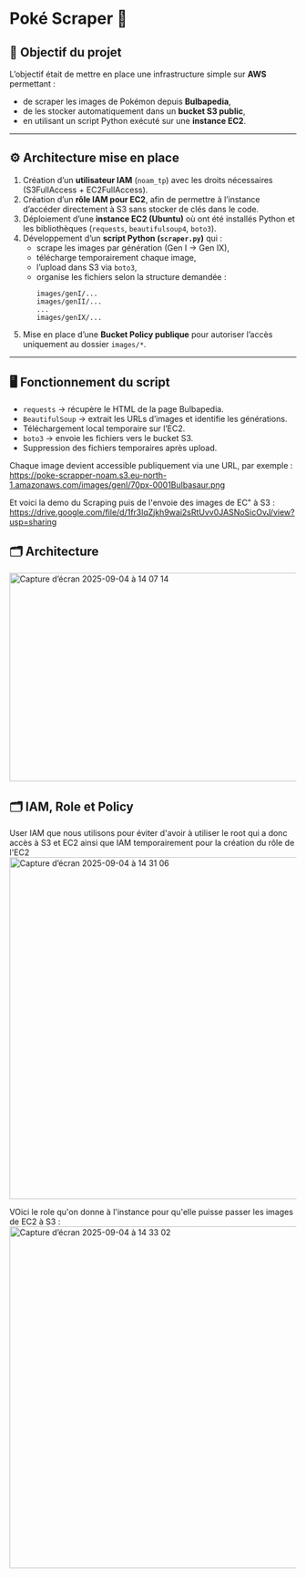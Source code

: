 # Poké Scraper 🐍

## 🎯 Objectif du projet
L’objectif était de mettre en place une infrastructure simple sur **AWS** permettant :
- de scraper les images de Pokémon depuis **Bulbapedia**,
- de les stocker automatiquement dans un **bucket S3 public**,
- en utilisant un script Python exécuté sur une **instance EC2**.

---

## ⚙️ Architecture mise en place
1. Création d’un **utilisateur IAM** (`noam_tp`) avec les droits nécessaires (S3FullAccess + EC2FullAccess).
2. Création d’un **rôle IAM pour EC2**, afin de permettre à l’instance d’accéder directement à S3 sans stocker de clés dans le code.
3. Déploiement d’une **instance EC2 (Ubuntu)** où ont été installés Python et les bibliothèques (`requests`, `beautifulsoup4`, `boto3`).
4. Développement d’un **script Python (`scraper.py`)** qui :
   - scrape les images par génération (Gen I → Gen IX),
   - télécharge temporairement chaque image,
   - l’upload dans S3 via `boto3`,
   - organise les fichiers selon la structure demandée :
     ```
     images/genI/...
     images/genII/...
     ...
     images/genIX/...
     ```
5. Mise en place d’une **Bucket Policy publique** pour autoriser l’accès uniquement au dossier `images/*`.

---

## 🖥️ Fonctionnement du script
- `requests` → récupère le HTML de la page Bulbapedia.  
- `BeautifulSoup` → extrait les URLs d’images et identifie les générations.  
- Téléchargement local temporaire sur l’EC2.  
- `boto3` → envoie les fichiers vers le bucket S3.  
- Suppression des fichiers temporaires après upload.  

Chaque image devient accessible publiquement via une URL, par exemple :  
https://poke-scrapper-noam.s3.eu-north-1.amazonaws.com/images/genI/70px-0001Bulbasaur.png

Et voici la demo du Scraping puis de l'envoie des images de EC" à S3 :
https://drive.google.com/file/d/1fr3lqZjkh9wai2sRtUvv0JASNoSicOvJ/view?usp=sharing

## 🗂️ Architecture

<img width="789" height="366" alt="Capture d’écran 2025-09-04 à 14 07 14" src="https://github.com/user-attachments/assets/88a2bca3-27b5-458b-974a-24da85ef2a8e" />

## 🗂️ IAM, Role et Policy
User IAM que nous utilisons pour éviter d'avoir à utiliser le root qui a donc accès à S3 et EC2 ainsi que IAM temporairement pour la création du rôle de l'EC2
<img width="1000" height="600" alt="Capture d’écran 2025-09-04 à 14 31 06" src="https://github.com/user-attachments/assets/1052b90c-7a4a-46b1-9154-6f3d71644649" />

VOici le role qu'on donne à l'instance pour qu'elle puisse passer les images de EC2 à S3 :
<img width="1000" height="600" alt="Capture d’écran 2025-09-04 à 14 33 02" src="https://github.com/user-attachments/assets/2aa046df-a29d-4843-b6c1-4ef67cd5b8a9" />

